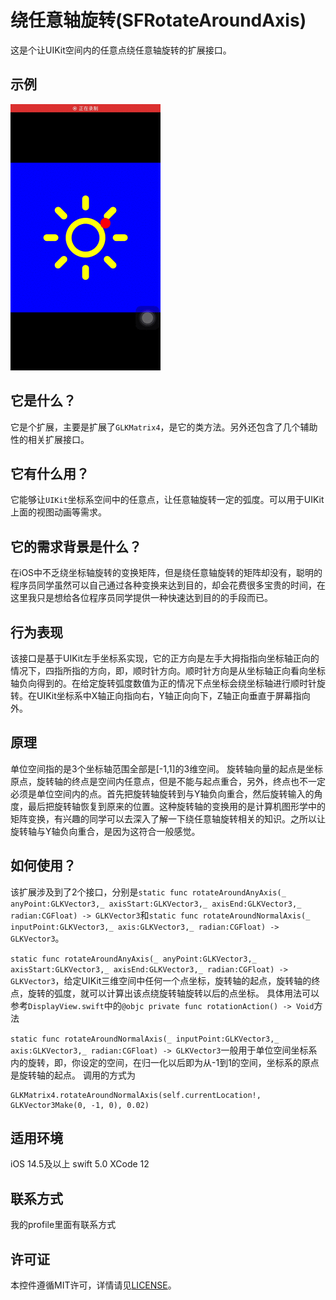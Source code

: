 # 绕任意轴旋转(SFRotateAroundAxis)
这是个让UIKit空间内的任意点绕任意轴旋转的扩展接口。
## 示例
![示例](https://github.com/AbnormalProgrammer/SFRotateAroundAxis/raw/main/resources/示例.gif)
## 它是什么？
它是个扩展，主要是扩展了`GLKMatrix4`，是它的类方法。另外还包含了几个辅助性的相关扩展接口。
## 它有什么用？
它能够让`UIKit`坐标系空间中的任意点，让任意轴旋转一定的弧度。可以用于UIKit上面的视图动画等需求。
## 它的需求背景是什么？
在iOS中不乏绕坐标轴旋转的变换矩阵，但是绕任意轴旋转的矩阵却没有，聪明的程序员同学虽然可以自己通过各种变换来达到目的，却会花费很多宝贵的时间，在这里我只是想给各位程序员同学提供一种快速达到目的的手段而已。
## 行为表现
该接口是基于UIKit左手坐标系实现，它的正方向是左手大拇指指向坐标轴正向的情况下，四指所指的方向，即，顺时针方向。顺时针方向是从坐标轴正向看向坐标轴负向得到的。在给定旋转弧度数值为正的情况下点坐标会绕坐标轴进行顺时针旋转。在UIKit坐标系中X轴正向指向右，Y轴正向向下，Z轴正向垂直于屏幕指向外。
## 原理
单位空间指的是3个坐标轴范围全部是[-1,1]的3维空间。
旋转轴向量的起点是坐标原点，旋转轴的终点是空间内任意点，但是不能与起点重合，另外，终点也不一定必须是单位空间内的点。首先把旋转轴旋转到与Y轴负向重合，然后旋转输入的角度，最后把旋转轴恢复到原来的位置。这种旋转轴的变换用的是计算机图形学中的矩阵变换，有兴趣的同学可以去深入了解一下绕任意轴旋转相关的知识。之所以让旋转轴与Y轴负向重合，是因为这符合一般感觉。
## 如何使用？
该扩展涉及到了2个接口，分别是`static func rotateAroundAnyAxis(_ anyPoint:GLKVector3,_ axisStart:GLKVector3,_ axisEnd:GLKVector3,_ radian:CGFloat) -> GLKVector3`和`static func rotateAroundNormalAxis(_ inputPoint:GLKVector3,_ axis:GLKVector3,_ radian:CGFloat) -> GLKVector3`。

`static func rotateAroundAnyAxis(_ anyPoint:GLKVector3,_ axisStart:GLKVector3,_ axisEnd:GLKVector3,_ radian:CGFloat) -> GLKVector3`，给定UIKit三维空间中任何一个点坐标，旋转轴的起点，旋转轴的终点，旋转的弧度，就可以计算出该点绕旋转轴旋转以后的点坐标。  具体用法可以参考`DisplayView.swift`中的`@objc private func rotationAction() -> Void`方法

`static func rotateAroundNormalAxis(_ inputPoint:GLKVector3,_ axis:GLKVector3,_ radian:CGFloat) -> GLKVector3`一般用于单位空间坐标系内的旋转，即，你设定的空间，在归一化以后即为从-1到1的空间，坐标系的原点是旋转轴的起点。  调用的方式为
```
GLKMatrix4.rotateAroundNormalAxis(self.currentLocation!, GLKVector3Make(0, -1, 0), 0.02)
```
## 适用环境
iOS 14.5及以上
swift 5.0
XCode 12
## 联系方式
我的profile里面有联系方式
## 许可证
本控件遵循MIT许可，详情请见[LICENSE](https://github.com/AbnormalProgrammer/SFRotateAroundAxis/blob/main/LICENSE)。
